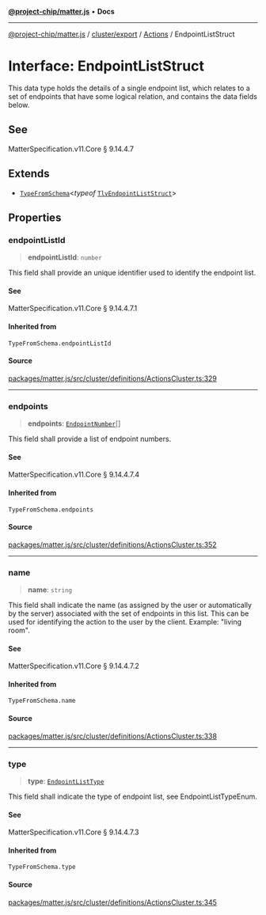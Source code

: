 [**@project-chip/matter.js**](../../../../../README.md) • **Docs**

***

[@project-chip/matter.js](../../../../../modules.md) / [cluster/export](../../../README.md) / [Actions](../README.md) / EndpointListStruct

# Interface: EndpointListStruct

This data type holds the details of a single endpoint list, which relates to a set of endpoints that have some
logical relation, and contains the data fields below.

## See

MatterSpecification.v11.Core § 9.14.4.7

## Extends

- [`TypeFromSchema`](../../../../../tlv/export/README.md#typefromschemas)\<*typeof* [`TlvEndpointListStruct`](../README.md#tlvendpointliststruct)\>

## Properties

### endpointListId

> **endpointListId**: `number`

This field shall provide an unique identifier used to identify the endpoint list.

#### See

MatterSpecification.v11.Core § 9.14.4.7.1

#### Inherited from

`TypeFromSchema.endpointListId`

#### Source

[packages/matter.js/src/cluster/definitions/ActionsCluster.ts:329](https://github.com/project-chip/matter.js/blob/7a8cbb56b87d4ccf34bec5a9a95ab40a1711324f/packages/matter.js/src/cluster/definitions/ActionsCluster.ts#L329)

***

### endpoints

> **endpoints**: [`EndpointNumber`](../../../../../datatype/export/README.md#endpointnumber)[]

This field shall provide a list of endpoint numbers.

#### See

MatterSpecification.v11.Core § 9.14.4.7.4

#### Inherited from

`TypeFromSchema.endpoints`

#### Source

[packages/matter.js/src/cluster/definitions/ActionsCluster.ts:352](https://github.com/project-chip/matter.js/blob/7a8cbb56b87d4ccf34bec5a9a95ab40a1711324f/packages/matter.js/src/cluster/definitions/ActionsCluster.ts#L352)

***

### name

> **name**: `string`

This field shall indicate the name (as assigned by the user or automatically by the server) associated with
the set of endpoints in this list. This can be used for identifying the action to the user by the client.
Example: "living room".

#### See

MatterSpecification.v11.Core § 9.14.4.7.2

#### Inherited from

`TypeFromSchema.name`

#### Source

[packages/matter.js/src/cluster/definitions/ActionsCluster.ts:338](https://github.com/project-chip/matter.js/blob/7a8cbb56b87d4ccf34bec5a9a95ab40a1711324f/packages/matter.js/src/cluster/definitions/ActionsCluster.ts#L338)

***

### type

> **type**: [`EndpointListType`](../enumerations/EndpointListType.md)

This field shall indicate the type of endpoint list, see EndpointListTypeEnum.

#### See

MatterSpecification.v11.Core § 9.14.4.7.3

#### Inherited from

`TypeFromSchema.type`

#### Source

[packages/matter.js/src/cluster/definitions/ActionsCluster.ts:345](https://github.com/project-chip/matter.js/blob/7a8cbb56b87d4ccf34bec5a9a95ab40a1711324f/packages/matter.js/src/cluster/definitions/ActionsCluster.ts#L345)

